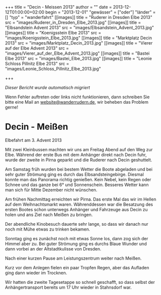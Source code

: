 +++
title = "Decin - Meissen 2013"
author = ""
date = 2013-12-12T01:00:00+02:00
begin = "2013-12-01"
"gewässer" = ["oder"]
"länder" = []
"typ" = "wanderfahrt"
[[images]]
title = "Ruderer in Dresden Elbe 2013"
src = "images/Ruderer_in_Dresden_Elbe_2013.jpg"
[[images]]
title = "Elbsandstein Advent 2013"
src = "images/Elbsandstein_Advent_2013.jpg"
[[images]]
title = "Koenigsstein Elbe 2013"
src = "images/Koenigsstein_Elbe_2013.jpg"
[[images]]
title = "Marktplatz Decin 2013"
src = "images/Marktplatz_Decin_2013.jpg"
[[images]]
title = "Vierer auf der Elbe Advent 2013"
src = "images/Vierer_auf_der_Elbe_Advent_2013.jpg"
[[images]]
title = "Bastei Elbe 2013"
src = "images/Bastei_Elbe_2013.jpg"
[[images]]
title = "Leonie Schloss Pillnitz Elbe 2013"
src = "images/Leonie_Schloss_Pillnitz_Elbe_2013.jpg"

+++


*Dieser Bericht wurde automatisch migriert*

Wenn Fehler auftreten oder links nicht funktionieren, dann schreiben Sie bitte eine Mail an website@wanderrudern.de, wir beheben das Problem gerne!



# Decin - Meißen


Elbefahrt am 3. Advent 2013

Mit zwei Kleinbussen machten wir uns am Freitag Abend auf den Weg zur Elbe. Während der erste Bus mit dem Anhänger direkt nach Decin fuhr, wurde der zweite in Pirna geparkt und die Ruderer nach Decin geshuttelt.

Am Samstag früh wurden bei bestem Wetter die Boote abgeladen und bei sehr guter Strömung ging es durch das Elbsandsteingebirge. Diesmal konnte man das Panorama richtig genießen. Kein Nebel, kein Regen oder Schnee und das ganze bei 6° und Sonnenschein. Besseres Wetter kann man sich für Mitte Dezember nicht wünschen.

Am frühen Nachmittag erreichten wir Pirna. Das erste Mal das wir im Hellen auf dem Weihnachtsmarkt waren. Währenddessen war die Besatzung des ersten Bootes schon unterwegs Anhänger und Fahrzeuge aus Decin zu holen und ans Ziel nach Meißen zu bringen.

Der abendliche Kinobesuch dauerte sehr lange, so dass wir danach nur noch mit Mühe etwas zu trinken bekamen.

Sonntag ging es zunächst noch mit etwas Sonne los, dann zog sich der Himmel aber zu. Bei guter Strömung ging es durchs Blaue Wunder und dann vorbei an der Altstadtkulisse von Dresden.

Nach einer kurzen Pause am Leistungszentrum weiter nach Meißen.

Kurz vor dem Anlegen fielen ein paar Tropfen Regen, aber das Aufladen ging dann wieder im Trocknen.

Wir hatten die zweite Tagesetappe so schnell geschafft, so dass selbst der Anhängertransport bereits um 17 Uhr wieder in Stahnsdorf war.